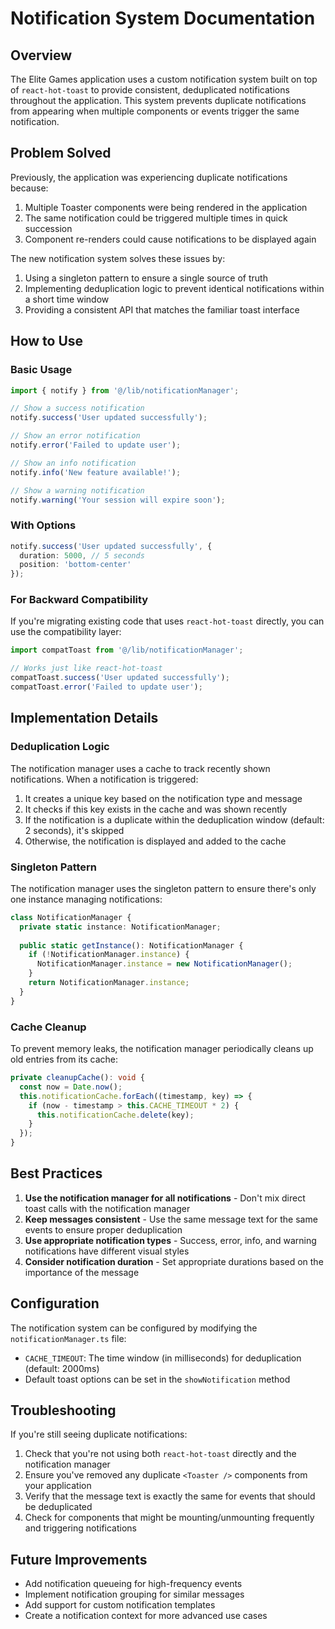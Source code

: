 # Notification System Documentation

## Overview

The Elite Games application uses a custom notification system built on top of `react-hot-toast` to provide consistent, deduplicated notifications throughout the application. This system prevents duplicate notifications from appearing when multiple components or events trigger the same notification.

## Problem Solved

Previously, the application was experiencing duplicate notifications because:

1. Multiple Toaster components were being rendered in the application
2. The same notification could be triggered multiple times in quick succession
3. Component re-renders could cause notifications to be displayed again

The new notification system solves these issues by:

1. Using a singleton pattern to ensure a single source of truth
2. Implementing deduplication logic to prevent identical notifications within a short time window
3. Providing a consistent API that matches the familiar toast interface

## How to Use

### Basic Usage

```typescript
import { notify } from '@/lib/notificationManager';

// Show a success notification
notify.success('User updated successfully');

// Show an error notification
notify.error('Failed to update user');

// Show an info notification
notify.info('New feature available!');

// Show a warning notification
notify.warning('Your session will expire soon');
```

### With Options

```typescript
notify.success('User updated successfully', {
  duration: 5000, // 5 seconds
  position: 'bottom-center'
});
```

### For Backward Compatibility

If you're migrating existing code that uses `react-hot-toast` directly, you can use the compatibility layer:

```typescript
import compatToast from '@/lib/notificationManager';

// Works just like react-hot-toast
compatToast.success('User updated successfully');
compatToast.error('Failed to update user');
```

## Implementation Details

### Deduplication Logic

The notification manager uses a cache to track recently shown notifications. When a notification is triggered:

1. It creates a unique key based on the notification type and message
2. It checks if this key exists in the cache and was shown recently
3. If the notification is a duplicate within the deduplication window (default: 2 seconds), it's skipped
4. Otherwise, the notification is displayed and added to the cache

### Singleton Pattern

The notification manager uses the singleton pattern to ensure there's only one instance managing notifications:

```typescript
class NotificationManager {
  private static instance: NotificationManager;
  
  public static getInstance(): NotificationManager {
    if (!NotificationManager.instance) {
      NotificationManager.instance = new NotificationManager();
    }
    return NotificationManager.instance;
  }
}
```

### Cache Cleanup

To prevent memory leaks, the notification manager periodically cleans up old entries from its cache:

```typescript
private cleanupCache(): void {
  const now = Date.now();
  this.notificationCache.forEach((timestamp, key) => {
    if (now - timestamp > this.CACHE_TIMEOUT * 2) {
      this.notificationCache.delete(key);
    }
  });
}
```

## Best Practices

1. **Use the notification manager for all notifications** - Don't mix direct toast calls with the notification manager
2. **Keep messages consistent** - Use the same message text for the same events to ensure proper deduplication
3. **Use appropriate notification types** - Success, error, info, and warning notifications have different visual styles
4. **Consider notification duration** - Set appropriate durations based on the importance of the message

## Configuration

The notification system can be configured by modifying the `notificationManager.ts` file:

- `CACHE_TIMEOUT`: The time window (in milliseconds) for deduplication (default: 2000ms)
- Default toast options can be set in the `showNotification` method

## Troubleshooting

If you're still seeing duplicate notifications:

1. Check that you're not using both `react-hot-toast` directly and the notification manager
2. Ensure you've removed any duplicate `<Toaster />` components from your application
3. Verify that the message text is exactly the same for events that should be deduplicated
4. Check for components that might be mounting/unmounting frequently and triggering notifications

## Future Improvements

- Add notification queueing for high-frequency events
- Implement notification grouping for similar messages
- Add support for custom notification templates
- Create a notification context for more advanced use cases 